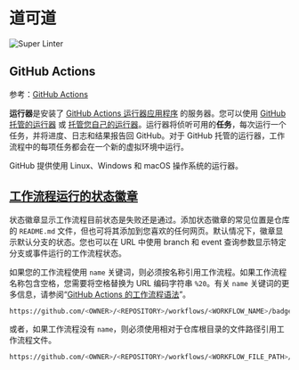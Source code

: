 # 道可道

![Super Linter](https://github.com/xinetzone/xinetzone-actions/workflows/xinetzone/badge.svg)

## GitHub Actions

参考：[GitHub Actions](https://docs.github.com/cn/free-pro-team@latest/actions)

**运行器**是安装了 [GitHub Actions 运行器应用程序](https://github.com/actions/runner) 的服务器。您可以使用 [GitHub 托管的运行器](https://docs.github.com/cn/actions/automating-your-workflow-with-github-actions/virtual-environments-for-github-hosted-runners) 或 [托管您自己的运行器](https://docs.github.com/cn/actions/automating-your-workflow-with-github-actions/about-self-hosted-runners)。运行器将侦听可用的**任务**，每次运行一个任务，并将进度、日志和结果报告回 GitHub。对于 GitHub 托管的运行器，工作流程中的每项任务都会在一个新的虚拟环境中运行。

GitHub 提供使用 Linux、Windows 和 macOS 操作系统的运行器。

## [工作流程运行的状态徽章](https://docs.github.com/cn/actions/guides/about-continuous-integration#status-badges-for-workflow-runs)

状态徽章显示工作流程目前状态是失败还是通过。添加状态徽章的常见位置是仓库的 `README.md` 文件，但也可将其添加到您喜欢的任何网页。默认情况下，徽章显示默认分支的状态。您也可以在 URL 中使用 branch 和 event 查询参数显示特定分支或事件运行的工作流程状态。

如果您的工作流程使用 `name` 关键词，则必须按名称引用工作流程。如果工作流程名称包含空格，您需要将空格替换为 URL 编码字符串 `%20`。有关 `name` 关键词的更多信息，请参阅“[GitHub Actions 的工作流程语法](https://docs.github.com/cn/articles/workflow-syntax-for-github-actions#name)”。

```sh
https://github.com/<OWNER>/<REPOSITORY>/workflows/<WORKFLOW_NAME>/badge.svg
```

或者，如果工作流程没有 `name`，则必须使用相对于仓库根目录的文件路径引用工作流程文件。

```sh
https://github.com/<OWNER>/<REPOSITORY>/workflows/<WORKFLOW_FILE_PATH>/badge.svg
```